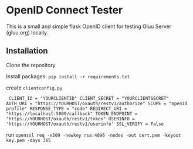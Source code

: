 # OpenID Connect Tester

This is a small and simple flask OpenID client for testing Gluu Server (gluu.org) locally.

## Installation

Clone the repository

Install packages: `pip install -r requirements.txt`

create `clientconfig.py`

`
CLIENT_ID = "YOURCLIENTID"
CLIENT_SECRET = "YOURCLIENTSECRET"
AUTH_URI = "https://YOURHOST/oxauth/restv1/authorize"
SCOPE = "openid profile"
RESPONSE_TYPE = "code"
REDIRECT_URI = "https://localhost:5000/callback"
TOKEN_ENDPOINT = "https://YOURHOST/oxauth/restv1/token"
USERINFO = 'https://YOURHOST/oxauth/restv1/userinfo'
SSL_VERIFY = False`

run `openssl req -x509 -newkey rsa:4096 -nodes -out cert.pem -keyout key.pem -days 365`

